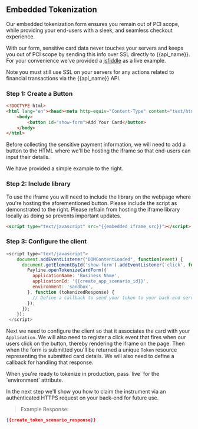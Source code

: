 ## Embedded Tokenization

Our embedded tokenization form ensures you remain out of PCI scope, while providing
your end-users with a sleek, and seamless checkout experience.

With our form, sensitive card data never touches your servers and keeps you out
of PCI scope by sending this info over SSL directly to {{api_name}}. For your
convenience we've provided a [jsfiddle]({{embedded_iframe_jsfiddle}}) as a live example.

<aside class="notice">
Note you must still use SSL on your servers for any actions related to financial transactions via the {{api_name}} API.
</aside>

### Step 1: Create a Button

```html
<!DOCTYPE html>
<html lang="en"><head><meta http-equiv="Content-Type" content="text/html; charset=UTF-8">
    <body>
        <button id="show-form">Add Your Card</button>
    </body>
</html>
```

Before collecting the sensitive payment information, we will need to add a button
to the HTML where we'll be hosting the iframe so that end-users can input their
details.

We have provided a simple example to the right.


### Step 2: Include library

To use the iframe you will need to include the library on the webpage
where you're hosting the aforementioned button. Please include the script as demonstrated to the right. Please refrain from hosting the iframe library locally as doing so prevents important updates.


```html
<script type="text/javascript" src="{{embedded_iframe_src}}"></script>
```


### Step 3: Configure the client

```javascript
<script type="text/javascript">
    document.addEventListener("DOMContentLoaded", function(event) {
      document.getElementById('show-form').addEventListener('click', function() {
        Payline.openTokenizeCardForm({
          applicationName: 'Business Name',
          applicationId: '{{create_app_scenario_id}}',
          environment: 'sandbox',
        }, function (tokenizedResponse) {
          // Define a callback to send your token to your back-end server
        });
      });
    });
 </script>
```


Next we need to configure the client so that it associates the card with your `Application`. We will also need to register a click event that fires when our users click on the button, thereby rendering the iframe on the page. Then when the form is submitted you'll be returned a unique `Token` resource representing the submitted card details. We will also need to define a callback for handling that response.

<aside class="notice">
 When you're ready to tokenize in production, pass `live` for the `environment` attribute.
</aside>


In the next step we'll show you how to claim the instrument via an authenticated HTTPS request on your back-end for future use.

> Example Response:

```json
{{create_token_scenario_response}}
```
